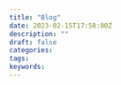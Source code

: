 ```yaml
---
title: "Blog"
date: 2023-02-15T17:58:00Z
description: ""
draft: false
categories:
tags:
keywords:
---
```

